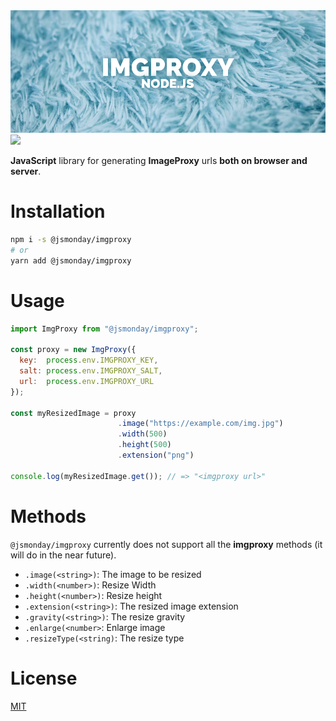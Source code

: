 <img src="/docs/cover.png?v=2" />
<img src="https://opencollective.com/jsmonday/tiers/one-shot-donation.svg?avatarHeight=60&width=600" />
<br />

**JavaScript** library for generating **ImageProxy** urls **both on browser and server**.

# Installation

```bash
npm i -s @jsmonday/imgproxy
# or
yarn add @jsmonday/imgproxy
```

# Usage

```js
import ImgProxy from "@jsmonday/imgproxy";

const proxy = new ImgProxy({ 
  key:  process.env.IMGPROXY_KEY, 
  salt: process.env.IMGPROXY_SALT, 
  url:  process.env.IMGPROXY_URL
});

const myResizedImage = proxy
                        .image("https://example.com/img.jpg")
                        .width(500)
                        .height(500)
                        .extension("png")

console.log(myResizedImage.get()); // => "<imgproxy url>"

```

# Methods
`@jsmonday/imgproxy` currently does not support all the **imgproxy** methods (it will do in the near future).

- `.image(<string>)`: The image to be resized
- `.width(<number>)`: Resize Width
- `.height(<number>)`: Resize height
- `.extension(<string>)`: The resized image extension
- `.gravity(<string>)`: The resize gravity
- `.enlarge(<number>`: Enlarge image
- `.resizeType(<string)`: The resize type


# License
[MIT](/LICENSE.md)
